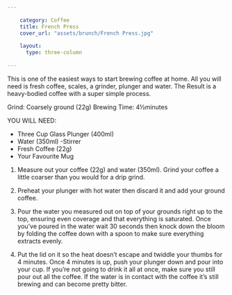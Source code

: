 ```yaml
---
    
    category: Coffee
    title: French Press
    cover_url: "assets/brunch/French Press.jpg"
    
    layout:
      type: three-column
      
---
```


This is one of the easiest ways to start brewing coffee at home. All you will need is fresh coffee, scales, a grinder, plunger and water. The Result is a heavy-bodied coffee with a super simple process.


Grind: Coarsely ground (22g)
Brewing Time: 4½minutes 

YOU WILL NEED:
- Three Cup Glass Plunger (400ml)
- Water (350ml)
-Stirrer
- Fresh Coffee (22g)
- Your Favourite Mug

1. Measure out your coffee (22g) and water (350ml). Grind your coffee a little coarser than you would for a drip grind.

2. Preheat your plunger with hot water then discard it and add your ground coffee.

3. Pour the water you measured out on top of your grounds right up to the top, ensuring even coverage and that everything is saturated. Once you’ve poured in the water wait 30 seconds then knock down the bloom by folding the coffee down with a spoon to make sure everything extracts evenly. 

4. Put the lid on it so the heat doesn’t escape and twiddle your thumbs for 4 minutes. Once 4 minutes is up, push your plunger down and pour into your cup. If you’re not going to drink it all at once, make sure you still pour out all the coffee.  If the water is in contact with the coffee it’s still brewing and can become pretty bitter.  
